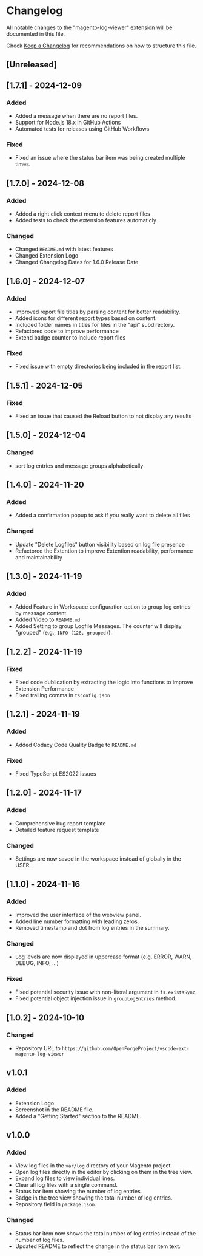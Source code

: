# Changelog

All notable changes to the "magento-log-viewer" extension will be documented in this file.

Check [Keep a Changelog](http://keepachangelog.com/) for recommendations on how to structure this file.

## [Unreleased]

## [1.7.1] - 2024-12-09

### Added
- Added a message when there are no report files.
- Support for Node.js 18.x in GitHub Actions
- Automated tests for releases using GitHub Workflows

### Fixed
- Fixed an issue where the status bar item was being created multiple times.

## [1.7.0] - 2024-12-08

### Added

- Added a right click context menu to delete report files
- Added tests to check the extension features automaticly

### Changed

- Changed `README.md` with latest features
- Changed Extension Logo
- Changed Changelog Dates for 1.6.0 Release Date

## [1.6.0] - 2024-12-07

### Added

- Improved report file titles by parsing content for better readability.
- Added icons for different report types based on content.
- Included folder names in titles for files in the "api" subdirectory.
- Refactored code to improve performance
- Extend badge counter to include report files

### Fixed

- Fixed issue with empty directories being included in the report list.

## [1.5.1] - 2024-12-05

### Fixed

- Fixed an issue that caused the Reload button to not display any results

## [1.5.0] - 2024-12-04

### Changed

- sort log entries and message groups alphabetically

## [1.4.0] - 2024-11-20

### Added

- Added a confirmation popup to ask if you really want to delete all files

### Changed

- Update "Delete Logfiles" button visibility based on log file presence
- Refactored the Extention to improve Extention readability, performance and maintainability

## [1.3.0] - 2024-11-19

### Added

- Added Feature in Workspace configuration option to group log entries by message content.
- Added Video to `README.md`
- Added Setting to group Logfile Messages. The counter will display "grouped" (e.g., `INFO (128, grouped)`).

## [1.2.2] - 2024-11-19

### Fixed

- Fixed code dublication by extracting the logic into functions to improve Extension Performance
- Fixed trailing comma in `tsconfig.json`

## [1.2.1] - 2024-11-19

### Added

- Added Codacy Code Quality Badge to `README.md`

### Fixed

- Fixed TypeScript ES2022 issues

## [1.2.0] - 2024-11-17

### Added

- Comprehensive bug report template
- Detailed feature request template

### Changed

- Settings are now saved in the workspace instead of globally in the USER.

## [1.1.0] - 2024-11-16

### Added

- Improved the user interface of the webview panel.
- Added line number formatting with leading zeros.
- Removed timestamp and dot from log entries in the summary.

### Changed

- Log levels are now displayed in uppercase format (e.g. ERROR, WARN, DEBUG, INFO, ...)

### Fixed

- Fixed potential security issue with non-literal argument in `fs.existsSync`.
- Fixed potential object injection issue in `groupLogEntries` method.

## [1.0.2] - 2024-10-10

### Changed

- Repository URL to `https://github.com/OpenForgeProject/vscode-ext-magento-log-viewer`

## v1.0.1

### Added

- Extension Logo
- Screenshot in the README file.
- Added a "Getting Started" section to the README.

## v1.0.0

### Added

- View log files in the `var/log` directory of your Magento project.
- Open log files directly in the editor by clicking on them in the tree view.
- Expand log files to view individual lines.
- Clear all log files with a single command.
- Status bar item showing the number of log entries.
- Badge in the tree view showing the total number of log entries.
- Repository field in `package.json`.

### Changed

- Status bar item now shows the total number of log entries instead of the number of log files.
- Updated README to reflect the change in the status bar item text.

